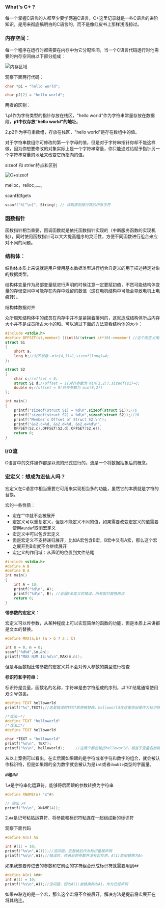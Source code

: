 ### What's C+ ?

每一个掌握C语言的人都至少要学两遍C语言，C+这里记录就是一些C语言的进阶知识，是用来彻底搞明白的C语言的，而不是像红皮书上那样浅浅掠过。

### 内存空间：

每一个程序在运行时都需要在内存中为它分配空间，当一个C语言代码运行时他需要的内存空间由以下部分组成：

![内存区域](.\Picture\程序运行内存分布.png)

观察下面两行代码：

```c
char *p1 = "hello world";

char p2[2] = "hello world";
```

两者的区别：

1.p1作为字符类型的指针存放在栈区，"hello world"作为字符串常量存放在数据段，**p1中仅存放"hello world"的地址**。

2.p2作为字符串数组，存放在栈区，"hello world"是存在数组中的值。

对于字符串数组你可修改的第一个字母的值，但是对于字符串指针你却不能这样做，因为你想要修改的对象实际上是一个字符串常量，你只能通过给赋予指针另一个字符串常量的地址来改变它所指向的值。





sizeof 和 strlen特点和区别

![C+sizeof](.\Picture\C+sizeof.png)

melloc，relloc，。。。

scanf和fgets

```C
scanf("%[^\n]", String); // 读取直到换行符的所有字符
```



### 函数指针

函数指针相当重要，回调函数就是依托函数指针实现的（中断服务函数的实现机制），同时使用函数指针可以大大提高程序的灵活性，方便不同函数进行组合来应对不同的问题。



### 结构体：

结构体本质上来说就是用户使用基本数据类型进行组合自定义的用于描述特定对象的数据类型。

结构体变量作为局部变量赋进行声明的时候注意一定要赋初值，不然可能结构体变量的存储空间中可能存在内存中残留的数值（这在电机结构中可能会导致电机上电疯转）。

结构体数据对齐

众所周知结构体中的成员在内存中并不是紧挨着排列的，这就造成结构体所占内存大小并不是成员所占大小的和。可以通过下面的方法查看结构体的大小：

```c
#include <stdio.h>
#define OFFSET(st,member) ((int)&((struct st*)0)->member) //这个宏定义用来查看结构成员相对于首地址的偏移量
struct S1
{
    short a;
    long b;//对齐参数：min(4,1)=1,sizeof(long)=4;
};

struct S2
{
    char c;//offset = 0;
    struct S1 d;//offset = 1(对齐参数为 min(1,2)),sizeof(s1)=6;
    double e;//offset = 8(对齐参数为 min(8,2))
};

int main()
{
    printf("sizeof(struct S1) = %d\n",sizeof(struct S1));//6
    printf("sizeof(struct S2) = %d\n",sizeof(struct S2));//16
    printf("Member's Offset of Struct S2:\n");
    printf("&s2.c=%d, &s2.d=%d, &s2.e=%d\n",
    OFFSET(S2,c),OFFSET(S2,d),OFFSET(S2,e));
    return 0;
}
```

### I/O流

C语言中的文件操作都是以流的形式进行的，流是一个将数据抽象后的概念。







### 宏定义：想成为宏仙人吗？

宏定义在C语言中相当重要它可用来实现相当多的功能，虽然它的本质就是字符的替换。

宏的一些性质：

- 宏在""中就不会被展开
- 宏定义可以重复定义，但是不能定义不同的值，如果需要改变宏定义的值需要使用`#undef`取消宏定义
- 宏定义中可以包含宏定义
- 但是宏定义不支持递归展开，比如A宏包含B宏，B宏中又有A宏，那么这个宏之展开到B宏就不会继续展开
- 宏定义的作用域：从声明的位置到文件结尾

```c
#include <stdio.h>
#define A B
#define B A
int main()
{ 
    int A = 10;
    printf("%d\n", A);
    printf("%d\n", B); //会报B未定义的错误，所有宏只替换两次
    return 0;
}
```

**带参数的宏定义**：

宏定义可以传参数，从某种程度上可以实现简单的函数的功能，但是本质上来讲都是文本的替换。

```c
#define MAX(a,b) (a > b ? a : b) 

int m = 0, n = 0;
scanf("%d%d",&m,&n);
printf("MAX NUM IS:%d\n",MAX(m,n));
```

但是与函数相比带参数的宏定义并不会对传入参数的类型进行检查

**标识符和字符串：**

标识符是变量，函数名的名称，字符串是由字符组成的序列，以'\0'结尾通常使用双引号包裹。

```c++
#define TEXT helloworld 
printf("%s",TEXT);//这是错误的TEXT即使被替换，helloworld在这里依旧是作为标识符存在的

/*改法一*/
#define TEXT "helloworld"
/*改法二*/
#define TEXT helloworld 

char *TEXT = "helloworld"
printf("%s\n", TEXT);			
printf("%s\n", helloworld);		//这两个都会输出helloworld，相当于变量名给赋值了
```

从以上案例可以看出，在宏后面如果跟的是字符或者字符和数字的组合，就会被认作标识符，但是如果跟的全为数字就会被认为是`int`或者`double`类型的字面量。

**#和##**

1.`#`是字符串化运算符，能够将后面跟的参数转换为字符串

```c
#define XNAME(n) "x"#n

// 输出 x4
printf("%s\n", XNAME(4));
```

2.`##`是记号粘贴运算符，将参数和标识符粘连在一起组成新的标识符

观察下面代码

```c
#define A(n) An

int A(1) = 10;
printf("%s\n",A(1));//没问题，宏替换后作为标识量被声明
printf("%s\n",A1);//错误的，传进宏的参数并没有起作用，A(1)依旧替换为An

```

如果我想要传进去的参数和它前面的字符组合形成标识符就需要用到`##`

```c
#define A(n) A##n
int A(1) = 10;
printf("%s\n",A1);//没问题，因为A(1)被替换称为A1，作为已经声明
```

如果`##`粘连的是一个宏，那么这个宏将不会被展开，解决方法是提前将宏展开在将其粘连。
